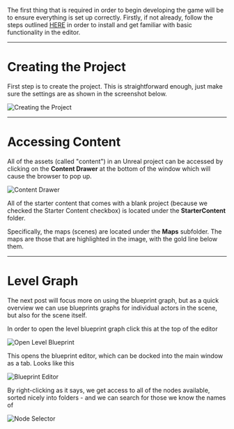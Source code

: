 The first thing that is required in order to begin developing the game will be to ensure everything is set up correctly. Firstly, if not already, follow the steps outlined [HERE](/posts/unreal/learn-unreal/setup) in order to install and get familiar with basic functionality in the editor.

---
# Creating the Project #

First step is to create the project. This is straightforward enough, just make sure the settings are as shown in the screenshot below.

![Creating the Project](Creating%20The%20Project.png)

---
# Accessing Content #

All of the assets (called "content") in an Unreal project can be accessed by clicking on the **Content Drawer** at the bottom of the window which will cause the browser to pop up.

![Content Drawer](Content%20Drawer.png)

All of the starter content that comes with a blank project (because we checked the Starter Content checkbox) is located under the **StarterContent** folder.

Specifically, the maps (scenes) are located under the **Maps** subfolder. The maps are those that are highlighted in the image, with the gold line below them.

---
# Level Graph #

The next post will focus more on using the blueprint graph, but as a quick overview we can use blueprints graphs for individual actors in the scene, but also for the scene itself.

In order to open the level blueprint graph click this at the top of the editor

![Open Level Blueprint](Open%20Level%20Blueprint.png)

This opens the blueprint editor, which can be docked into the main window as a tab. Looks like this

![Blueprint Editor](Blueprint%20Editor.png)

By right-clicking as it says, we get access to all of the nodes available, sorted nicely into folders - and we can search for those we know the names of

![Node Selector](Node%20Selector.png)